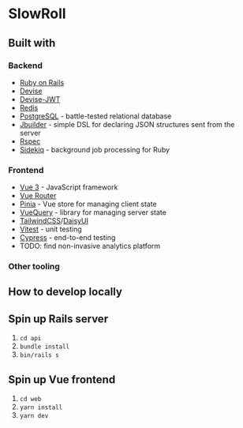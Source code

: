 # SlowRoll

## Built with

### Backend

- [Ruby on Rails](https://rubyonrails.org/)
- [Devise](https://github.com/heartcombo/devise)
- [Devise-JWT](https://github.com/waiting-for-dev/devise-jwt)
- [Redis](https://redis.io/)
- [PostgreSQL](https://www.postgresql.org/) - battle-tested relational database
- [Jbuilder](https://github.com/rails/jbuilder) - simple DSL for declaring JSON structures sent from the server
- [Rspec](https://rspec.info/)
- [Sidekiq](https://sidekiq.org/) - background job processing for Ruby

### Frontend

- [Vue 3](https://vuejs.org/) - JavaScript framework
- [Vue Router](https://router.vuejs.org/)
- [Pinia](https://pinia.vuejs.org/) - Vue store for managing client state
- [VueQuery](https://vue-query.vercel.app/) - library for managing server state
- [TailwindCSS](https://tailwindcss.com/)/[DaisyUI](https://daisyui.com/)
- [Vitest](https://vitest.dev/) - unit testing
- [Cypress](https://www.cypress.io/) - end-to-end testing
- TODO: find non-invasive analytics platform

### Other tooling

<!-- TODO: add table of content -->

## How to develop locally

## Spin up Rails server

1. `cd api`
2. `bundle install`
3. `bin/rails s`

## Spin up Vue frontend

1. `cd web`
2. `yarn install`
3. `yarn dev`
